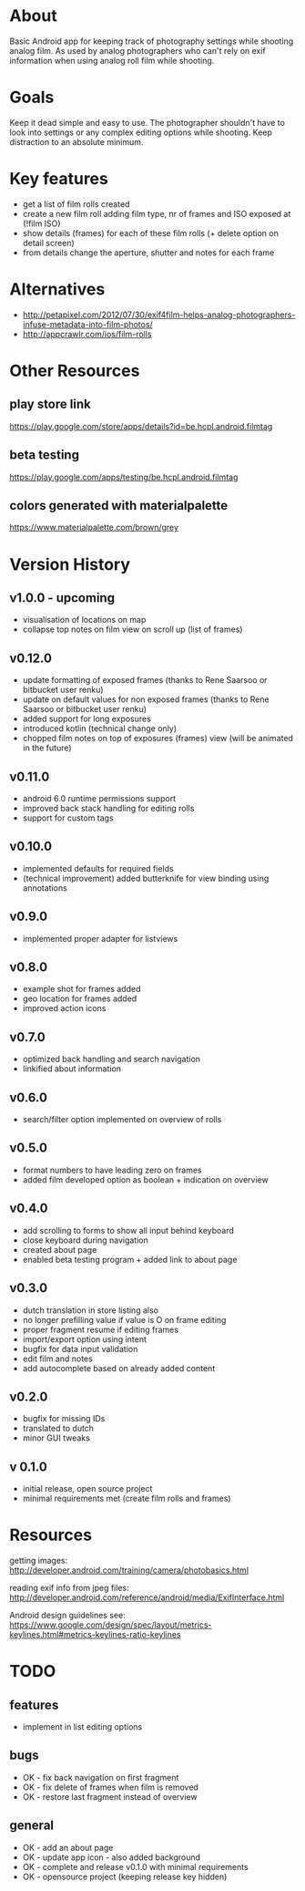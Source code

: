 
# About

Basic Android app for keeping track of photography settings while shooting analog film. As used by
analog photographers who can't rely on exif information when using analog roll film while shooting.

# Goals

Keep it dead simple and easy to use. The photographer shouldn't have to look into settings or any
complex editing options while shooting. Keep distraction to an absolute minimum.

# Key features

* get a list of film rolls created
* create a new film roll adding film type, nr of frames and ISO exposed at (!film ISO)
* show details (frames) for each of these film rolls (+ delete option on detail screen)
* from details change the aperture, shutter and notes for each frame

# Alternatives

* http://petapixel.com/2012/07/30/exif4film-helps-analog-photographers-infuse-metadata-into-film-photos/
* http://appcrawlr.com/ios/film-rolls

# Other Resources

## play store link

https://play.google.com/store/apps/details?id=be.hcpl.android.filmtag

## beta testing

https://play.google.com/apps/testing/be.hcpl.android.filmtag

## colors generated with materialpalette

https://www.materialpalette.com/brown/grey

# Version History

## v1.0.0 - upcoming

* visualisation of locations on map
* collapse top notes on film view on scroll up (list of frames)

## v0.12.0

* update formatting of exposed frames (thanks to Rene Saarsoo or bitbucket user renku)
* update on default values for non exposed frames (thanks to Rene Saarsoo or bitbucket user renku)
* added support for long exposures
* introduced kotlin (technical change only)
* chopped film notes on top of exposures (frames) view (will be animated in the future)

## v0.11.0

* android 6.0 runtime permissions support
* improved back stack handling for editing rolls
* support for custom tags

## v0.10.0

* implemented defaults for required fields
* (technical improvement) added butterknife for view binding using annotations

## v0.9.0

* implemented proper adapter for listviews

## v0.8.0

* example shot for frames added
* geo location for frames added
* improved action icons

## v0.7.0

* optimized back handling and search navigation
* linkified about information

## v0.6.0

* search/filter option implemented on overview of rolls

## v0.5.0

* format numbers to have leading zero on frames
* added film developed option as boolean + indication on overview

## v0.4.0

* add scrolling to forms to show all input behind keyboard
* close keyboard during navigation
* created about page
* enabled beta testing program + added link to about page

## v0.3.0

* dutch translation in store listing also
* no longer prefilling value if value is O on frame editing
* proper fragment resume if editing frames
* import/export option using intent
* bugfix for data input validation
* edit film and notes
* add autocomplete based on already added content

## v0.2.0

* bugfix for missing IDs
* translated to dutch
* minor GUI tweaks

## v 0.1.0

* initial release, open source project
* minimal requirements met (create film rolls and frames)

# Resources

getting images: http://developer.android.com/training/camera/photobasics.html

reading exif info from jpeg files: http://developer.android.com/reference/android/media/ExifInterface.html

Android design guidelines see: https://www.google.com/design/spec/layout/metrics-keylines.html#metrics-keylines-ratio-keylines

# TODO

## features

* implement in list editing options

## bugs

* OK - fix back navigation on first fragment
* OK - fix delete of frames when film is removed
* OK - restore last fragment instead of overview

## general

* OK - add an about page
* OK - update app icon - also added background
* OK - complete and release v0.1.0 with minimal requirements
* OK - opensource project (keeping release key hidden)